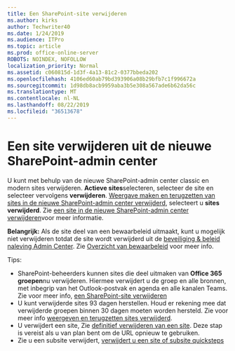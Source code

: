 ```yaml
---
title: Een SharePoint-site verwijderen
ms.author: kirks
author: Techwriter40
ms.date: 1/24/2019
ms.audience: ITPro
ms.topic: article
ms.prod: office-online-server
ROBOTS: NOINDEX, NOFOLLOW
localization_priority: Normal
ms.assetid: c060815d-1d3f-4a13-81c2-0377bbeda202
ms.openlocfilehash: 4106ed60ab79bd393906a08b29bfb7c1f996672a
ms.sourcegitcommit: 1d98db8acb9959aba3b5e308a567ade6b62da56c
ms.translationtype: MT
ms.contentlocale: nl-NL
ms.lasthandoff: 08/22/2019
ms.locfileid: "36513678"
---
```

# <a name="delete-a-site-from-the-new-sharepoint-admin-center"></a>Een site verwijderen uit de nieuwe SharePoint-admin center

U kunt met behulp van de nieuwe SharePoint-admin center classic en modern sites verwijderen. **Actieve sites**selecteren, selecteer de site en selecteer vervolgens **verwijderen**. [Weergave maken en terugzetten van sites in de nieuwe SharePoint-admin center verwijderd](https://docs.microsoft.com/sharepoint/view-and-restore-deleted-sites-in-new-admin-center), selecteert u **sites verwijderd**. Zie [een site in de nieuwe SharePoint-admin center verwijderen](https://docs.microsoft.com/sharepoint/delete-site-collection#delete-a-site-in-the-new-sharepoint-admin-center)voor meer informatie.

**Belangrijk:** Als de site deel van een bewaarbeleid uitmaakt, kunt u mogelijk niet verwijderen totdat de site wordt verwijderd uit de [beveiliging &amp; beleid naleving Admin Center](https://protection.office.com/?rfr=AdminCenter#/homepage). Zie [Overzicht van bewaarbeleid](https://docs.microsoft.com/office365/securitycompliance/retention-policies#content-in-onedrive-accounts-and-sharepoint-sites) voor meer info. 

Tips:
- SharePoint-beheerders kunnen sites die deel uitmaken van **Office 365 groepen**nu verwijderen. Hiermee verwijdert u de groep en alle bronnen, met inbegrip van het Outlook-postvak en agenda en alle kanalen Teams. Zie voor meer info, [een SharePoint-site verwijderen](https://docs.microsoft.com/sharepoint/manage-sites-in-new-admin-center#delete-a-site)
- U kunt verwijderde sites 93 dagen herstellen. Houd er rekening mee dat verwijderde groepen binnen 30 dagen moeten worden hersteld. Zie voor meer info [weergeven en terugzetten sites verwijderd](https://docs.microsoft.com/sharepoint/view-and-restore-deleted-sites-in-new-admin-center).
- U verwijdert een site, Zie [definitief verwijderen van een site](https://docs.microsoft.com/sharepoint/delete-site-collection#permanently-delete-a-site). Deze stap is vereist als u van plan bent om de URL opnieuw te gebruiken. 
- Zie u een subsite verwijdert, [verwijdert u een site of subsite quicksteps](https://support.office.com/article/Delete-a-SharePoint-site-or-subsite-bc37b743-0cef-475e-9a8c-8fc4d40179fb#__bkmkshortcut)
